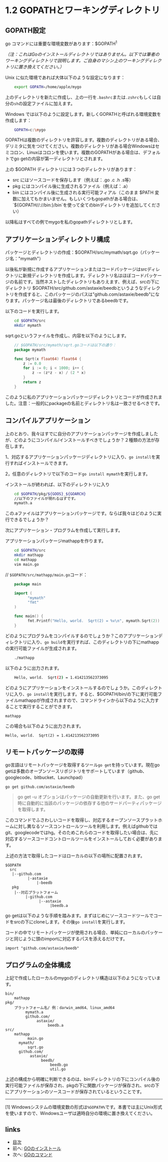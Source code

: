 # 1.2 GOPATHとワーキングディレクトリ

## GOPATH設定
  go コマンドには重要な環境変数があります：$GOPATH<sup>1</sup>

  *（注：これはGoのインストールディレクトリではありません。以下では筆者のワーキングディレクトリで説明します。ご自身のマシン上のワーキングディレクトリに置き換えてください。）*

  Unix に似た環境であれば大体以下のような設定になります：
```sh
	export GOPATH=/home/apple/mygo
```
  上のディレクトリを新たに作成し、上の一行を`.bashrc`または`.zshrc`もしくは自分の`sh`の設定ファイルに加えます。

  Windows では以下のように設定します。新しくGOPATHと呼ばれる環境変数を作成します：
```sh
	GOPATH=c:\mygo
```
GOPATHは複数のディレクトリを許容します。複数のディレクトリがある場合、デリミタに気をつけてください。複数のディレクトリがある場合Windowsはセミコロン、Linuxはコロンを使います。複数のGOPATHがある場合は、デフォルトでgo getの内容が第一ディレクトリとされます。


上の $GOPATH ディレクトリには３つのディレクトリがあります：

- src にはソースコードを保存します（例えば：.go .c .h .s等）
- pkg にはコンパイル後に生成されるファイル（例えば：.a）
- bin にはコンパイル後に生成される実行可能フィアル（このまま $PATH 変数に加えてもかまいません。もしいくつもgopathがある場合は、`${GOPATH//://bin:}/bin`を使って全てのbinディレクトリを追加してください）

以降私はすべての例でmygoを私のgopathディレクトリとします。

## アプリケーションディレクトリ構成
パッケージとディレクトリの作成：$GOPATH/src/mymath/sqrt.go（パッケージ名："mymath"）

以後私が新規に作成するアプリケーションまたはコードパッケージはsrcディレクトリに新規ディレクトリを作成します。ディレクトリ名はほぼコードパッケージの名前です。当然ネストしたディレクトリもありえます、例えば、srcの下にディレクトリ $GOPATH/src/github.com/astaxie/beedbというようなディレクトリを作成すると、このパッケージのパスは"github.com/astaxie/beedb"になります。パッケージ名は最後のディレクトリであるbeedbです。

以下のコードを実行します。
```sh
	cd $GOPATH/src
	mkdir mymath
```
sqrt.goというファイルを作成し、内容を以下のようにします。
```go
	// $GOPATH/src/mymath/sqrt.goコードは以下の通り：
	package mymath

	func Sqrt(x float64) float64 {
		z := 0.0
		for i := 0; i < 1000; i++ {
			z -= (z*z - x) / (2 * x)
		}
		return z
	}
```
このように私のアプリケーションパッケージディレクトリとコードが作成されました。注意：一般的にpackageの名前とディレクトリ名は一致させるべきです。

## コンパイルアプリケーション
上のとおり、我々はすでに自分のアプリケーションパッケージを作成しましたが、どのようにコンパイル/インストールすべきでしょうか？２種類の方法が存在します。

1、対応するアプリケーションパッケージディレクトリに入り、`go install`を実行すればインストールできます。

2，任意のディレクトリで以下のコード`go install mymath`を実行します。

インストールが終われば、以下のディレクトリに入り
```sh
	cd $GOPATH/pkg/${GOOS}_${GOARCH}
	//以下のファイルが現れるはずです。
	mymath.a
```
この.aファイルはアプリケーションパッケージです。ならば我々はどのように実行できるでしょうか？

次にアプリケーション・プログラムを作成して実行します。

アプリケーションパッケージmathappを作ります。
```sh
	cd $GOPATH/src
	mkdir mathapp
	cd mathapp
	vim main.go
```
// `$GOPATH/src/mathapp/main.go`コード：
```go
	package main

	import (
		  "mymath"
		  "fmt"
	)

	func main() {
		  fmt.Printf("Hello, world.  Sqrt(2) = %v\n", mymath.Sqrt(2))
	}
```
どのようにプログラムをコンパイルするのでしょうか？このアプリケーションディレクトリに入り、`go build`を実行すれば、このディレクトリの下にmathappの実行可能ファイルが生成されます。
```sh
	./mathapp
```
以下のように出力されます。
```sh
	Hello, world.  Sqrt(2) = 1.414213562373095
```
どのようにアプリケーションをインストールするのでしょうか。このディレクトリに入り、`go install`を実行します。すると、$GOPATH/bin/の下に実行可能ファイルmathappが作成されますので、コマンドラインから以下のように入力することで実行することができます。

	mathapp
	
この場合も以下のように出力されます。

	Hello, world.  Sqrt(2) = 1.414213562373095

## リモートパッケージの取得
   go言語はリモートパッケージを取得するツール`go get`を持っています。現在go getは多数のオープンソースリポジトリをサポートしています（github、googlecode、bitbucket、Launchpad）

	go get github.com/astaxie/beedb
	
>go get -u オプションはパッケージの自動更新を行います。また、go get時に自動的に当該のパッケージの依存する他のサードパーティパッケージを取得します。

このコマンドでふさわしいコードを取得し、対応するオープンソースプラットホームに対し異なるソースコントロールツールを利用します。例えばgithubではgit、googlecodeではhg。そのためこれらのコードを取得したい場合は、先に対応するソースコードコントロールツールをインストールしておく必要があります。

上述の方法で取得したコードはローカルの以下の場所に配置されます。

	$GOPATH
	  src
	   |--github.com
			  |-astaxie
				  |-beedb
	   pkg
		|--対応プラットフォーム
			 |-github.com
				   |--astaxie
						|beedb.a

go getは以下のような手順を踏みます。まずはじめにソースコードツールでコードをsrcの下にcloneします。その後`go install`を実行します。

コードの中でリモートパッケージが使用される場合、単純にローカルのパッケージと同じように頭のimportに対応するパスを添えるだけです。

	import "github.com/astaxie/beedb"

## プログラムの全体構成
上記で作成したローカルのmygoのディレクトリ構造は以下のようになっています。

	bin/
		mathapp
	pkg/
		プラットフォーム名/ 例：darwin_amd64、linux_amd64
			 mymath.a
			 github.com/
				  astaxie/
					   beedb.a
	src/
		mathapp
			  main.go
		  mymath/
			  sqrt.go
		  github.com/
			   astaxie/
					beedb/
						beedb.go
						util.go

上述の構成から明確に判断できるのは、binディレクトリの下にコンパイル後の実行可能ファイルが保存され、pkgの下に関数パッケージが保存され、srcの下にアプリケーションのソースコードが保存されているということです。

 - - -
[1] Windowsシステムの環境変数の形式は`%GOPATH%`です。本書では主にUnix形式を使いますので、Windowsユーザは適時自分の環境に置き換えてください。
## links
  * [目次](<preface.md>)
  * 前へ: [GOのインストール](<01.1.md>)
  * 次へ: [GOのコマンド](<01.3.md>)
